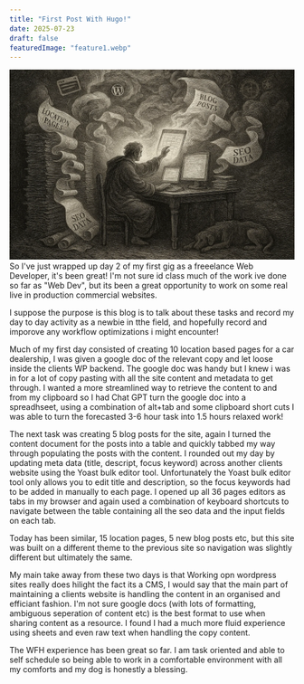 ```yaml
---
title: "First Post With Hugo!"
date: 2025-07-23
draft: false
featuredImage: "feature1.webp"
---
```


![angydog](feature1.webp)
So I've just wrapped up day 2 of my first gig as a freeelance Web Developer, it's been great! 
I'm not sure id class much of the work ive done so far as "Web Dev", but its been a great opportunity to work on some real live in production commercial websites.

I suppose the purpose is this blog is to talk about these tasks and record my day to day activity as a newbie in tthe field, 
and hopefully record and imporove any workflow optimizations i might encounter!

Much of my first day consisted of creating 10 location based pages for a car dealership, I was given a google doc of the relevant copy and let loose inside the clients WP backend.
The google doc was handy but I knew i was in for a lot of copy pasting with all the site content and metadata to get through. 
I wanted a more streamlined way to retrieve the content to and from my clipboard so I had Chat GPT turn the google doc into a spreadhseet, using a combination of alt+tab and some clipboard short cuts I was able to turn the forecasted 3-6 hour task into 1.5 hours relaxed work!

The next task was creating 5 blog posts for the site, again I turned the content document for the posts into a table and quickly tabbed my way through populating the posts with the content. I rounded out my day by updating meta data (title, descript, focus keyword) across another clients website using the Yoast bulk editor tool.
Unfortunately the Yoast bulk editor tool only allows you to edit title and description, so the focus keywords had to be added in manually to each page. I opened up all 36 pages editors as tabs in my browser and again used a combination of keyboard shortcuts to navigate between the table containing all the seo data and the input fields on each tab. 

Today has been similar, 15 location pages, 5 new blog posts etc, but this site was built on a different theme to the previous site so navigation was slightly different but ultimately the same. 

My main take away from these two days is that Working opn wordpress sites really does hilight the fact its a CMS, I would say that the main part of maintaining a clients website is handling the content in an organised and efficiant fashion. 
I'm not sure google docs (with lots of formatting, ambiguous seperation of content etc) is the best format to use when sharing content as a resource. 
I found I had a much more fluid experience using sheets and even raw text when handling the copy content.

The WFH experience has been great so far. I am task oriented and able to self schedule so being able to work in a comfortable environment with all my comforts and my dog is honestly a blessing. 